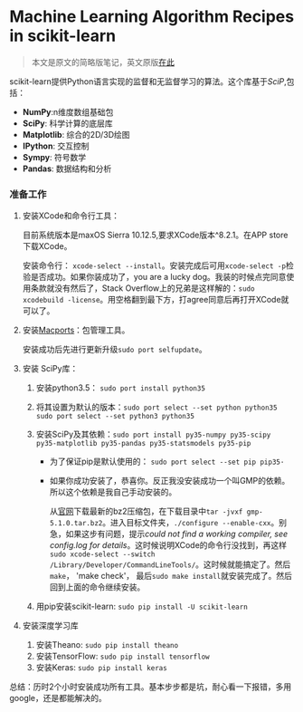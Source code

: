 # Machine Learning Algorithm Recipes in scikit-learn

>  本文是原文的简略版笔记，英文原版[在此](http://machinelearningmastery.com/get-your-hands-dirty-with-scikit-learn-now/)

scikit-learn提供Python语言实现的监督和无监督学习的算法。这个库基于*SciP*,包括：

-  **NumPy**:n维度数组基础包
-  **SciPy**: 科学计算的底层库
-  **Matplotlib**: 综合的2D/3D绘图
-  **IPython**: 交互控制
-  **Sympy**: 符号数学
-  **Pandas**: 数据结构和分析

### 准备工作

1. 安装XCode和命令行工具：

   目前系统版本是maxOS Sierra 10.12.5,要求XCode版本^8.2.1。在APP store下载XCode。

   安装命令行： `xcode-select --install`。安装完成后可用`xcode-select -p`检验是否成功。如果你装成功了，you are a lucky dog。我装的时候点完同意使用条款就没有然后了，Stack Overflow上的兄弟是这样解的：`sudo xcodebuild -license`。用空格翻到最下方，打agree同意后再打开XCode就可以了。

2. 安装[Macports](https://www.macports.org/)：包管理工具。

   安装成功后先进行更新升级`sudo port selfupdate`。

3. 安装 SciPy库：

   1. 安装python3.5： `sudo port install python35`

   2. 将其设置为默认的版本：`sudo port select --set python python35 sudo port select --set python3 python35`

   3. 安装SciPy及其依赖：`sudo port install py35-numpy py35-scipy py35-matplotlib py35-pandas py35-statsmodels py35-pip`

      -  为了保证pip是默认使用的： `sudo port select --set pip pip35·`

      -  如果你成功安装了，恭喜你。反正我没安装成功一个叫GMP的依赖。所以这个依赖是我自己手动安装的。

         从[官网](https://gmplib.org/)下载最新的bz2压缩包，在下载目录中`tar -jvxf gmp-5.1.0.tar.bz2`。进入目标文件夹，`./configure --enable-cxx`。别急，如果这步有问题，提示*could not find a working compiler, see config.log for details*。这时候说明XCode的命令行没找到，再这样`sudo xcode-select --switch /Library/Developer/CommandLineTools/`。这时候就能搞定了。然后`make`， 'make check'， 最后`sudo make install`就安装完成了。然后回到上面的命令继续安装。

   4. 用pip安装scikit-learn: `sudo pip install -U scikit-learn`

4. 安装深度学习库

   1. 安装Theano: `sudo pip install theano`
   2. 安装TensorFlow: `sudo pip install tensorflow`
   3. 安装Keras: `sudo pip install keras`

总结：历时2个小时安装成功所有工具。基本步步都是坑，耐心看一下报错，多用google，还是都能解决的。